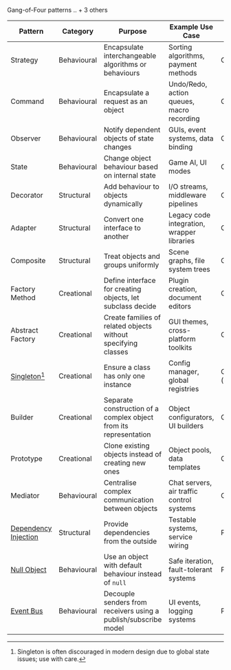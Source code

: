 


Gang-of-Four patterns .. + 3 others

| Pattern            | Category        | Purpose                                                         | Example Use Case                                | Source        |
|--------------------|----------------|------------------------------------------------------------------|--------------------------------------------------|----------------|
| Strategy           | Behavioural      | Encapsulate interchangeable algorithms or behaviours              | Sorting algorithms, payment methods             | GoF            |
| Command            | Behavioural      | Encapsulate a request as an object                               | Undo/Redo, action queues, macro recording       | GoF            |
| Observer           | Behavioural      | Notify dependent objects of state changes                        | GUIs, event systems, data binding                | GoF            |
| State              | Behavioural      | Change object behaviour based on internal state                   | Game AI, UI modes                               | GoF            |
| Decorator          | Structural      | Add behaviour to objects dynamically                              | I/O streams, middleware pipelines                | GoF            |
| Adapter            | Structural      | Convert one interface to another                                 | Legacy code integration, wrapper libraries       | GoF            |
| Composite          | Structural      | Treat objects and groups uniformly                               | Scene graphs, file system trees                  | GoF            |
| Factory Method     | Creational      | Define interface for creating objects, let subclass decide       | Plugin creation, document editors                | GoF            |
| Abstract Factory   | Creational      | Create families of related objects without specifying classes    | GUI themes, cross-platform toolkits              | GoF            |
| [Singleton](./singleton/)[^single]         | Creational      | Ensure a class has only one instance                             | Config manager, global registries                | GoF (controversial) |
| Builder            | Creational      | Separate construction of a complex object from its representation | Object configurators, UI builders               | GoF            |
| Prototype          | Creational      | Clone existing objects instead of creating new ones              | Object pools, data templates                     | GoF            |
| Mediator           | Behavioural      | Centralise complex communication between objects                 | Chat servers, air traffic control systems        | GoF            |
| [Dependency Injection](./combined/os/DEPENDENCY.md) | Structural    | Provide dependencies from the outside                            | Testable systems, service wiring                 | Post-GoF       |
| [Null Object](./null/)        | Behavioural      | Use an object with default behaviour instead of `null`            | Safe iteration, fault-tolerant systems           | Post-GoF       |
| [Event Bus](./event/)          | Behavioural      | Decouple senders from receivers using a publish/subscribe model | UI events, logging systems                       | Post-GoF       |


[^single]: Singleton is often discouraged in modern design due to global state issues; use with care.

